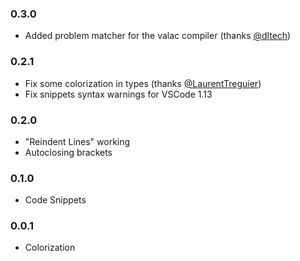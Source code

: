 ### 0.3.0

- Added problem matcher for the valac compiler (thanks [@dltech](https://github.com/dlech))

### 0.2.1

- Fix some colorization in types (thanks [@LaurentTreguier](https://github.com/LaurentTreguier))
- Fix snippets syntax warnings for VSCode 1.13

### 0.2.0

- "Reindent Lines" working
- Autoclosing brackets

### 0.1.0

- Code Snippets

### 0.0.1

- Colorization 
